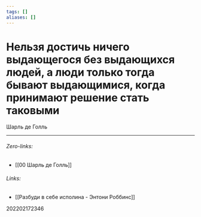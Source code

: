 ```yaml
---
tags: []
aliases: []
---
```

# Нельзя достичь ничего выдающегося без выдающихся людей, а люди только тогда бывают выдающимися, когда принимают решение стать таковыми
Шарль де Голль
___
###### Zero-links:
- [[00 Шарль де Голль]]
###### Links:
- [[Разбуди в себе исполина - Энтони Роббинс]]

202202172346